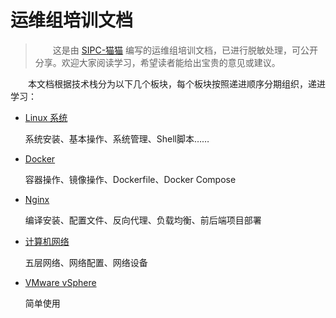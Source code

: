 # 运维组培训文档

> &emsp;&emsp;这是由 [SIPC-猫猫](https://github.com/DoudiNCer) 编写的运维组培训文档，已进行脱敏处理，可公开分享。欢迎大家阅读学习，希望读者能给出宝贵的意见或建议。

&emsp;&emsp;本文档根据技术栈分为以下几个板块，每个板块按照递进顺序分期组织，递进学习：

- [Linux 系统](Linux_Training.md)

    系统安装、基本操作、系统管理、Shell脚本……

- [Docker](Docker_Training.md)

    容器操作、镜像操作、Dockerfile、Docker Compose

- [Nginx](Nginx_Training.md)

    编译安装、配置文件、反向代理、负载均衡、前后端项目部署

- [计算机网络](Computer_Network_Training.md)

    五层网络、网络配置、网络设备

- [VMware vSphere](VMware-vSphere_Training.md)

    简单使用